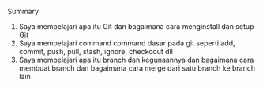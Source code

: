 Summary
1. Saya mempelajari apa itu Git dan bagaimana cara menginstall dan setup Git
2. Saya mempelajari command command dasar pada git seperti add, commit, push, pull, stash, ignore, checkoout dll
3. Saya mempelajari apa itu branch dan kegunaannya dan bagaimana cara membuat branch dan bagaimana cara merge dari satu branch ke branch lain

